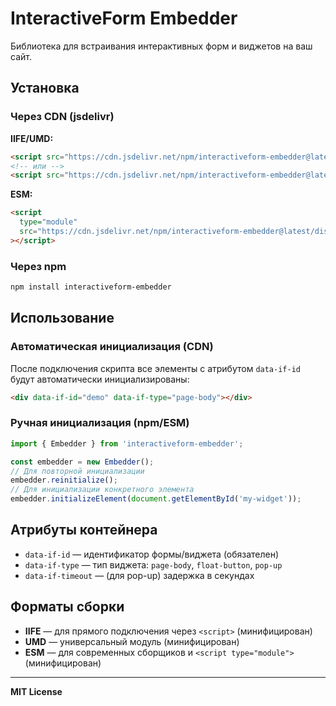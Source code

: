 # InteractiveForm Embedder

Библиотека для встраивания интерактивных форм и виджетов на ваш сайт.

## Установка

### Через CDN (jsdelivr)

**IIFE/UMD:**

```html
<script src="https://cdn.jsdelivr.net/npm/interactiveform-embedder@latest/dist/index.iife.js"></script>
<!-- или -->
<script src="https://cdn.jsdelivr.net/npm/interactiveform-embedder@latest/dist/index.umd.js"></script>
```

**ESM:**

```html
<script
  type="module"
  src="https://cdn.jsdelivr.net/npm/interactiveform-embedder@latest/dist/index.es.js"
></script>
```

### Через npm

```bash
npm install interactiveform-embedder
```

## Использование

### Автоматическая инициализация (CDN)

После подключения скрипта все элементы с атрибутом `data-if-id` будут автоматически инициализированы:

```html
<div data-if-id="demo" data-if-type="page-body"></div>
```

### Ручная инициализация (npm/ESM)

```ts
import { Embedder } from 'interactiveform-embedder';

const embedder = new Embedder();
// Для повторной инициализации
embedder.reinitialize();
// Для инициализации конкретного элемента
embedder.initializeElement(document.getElementById('my-widget'));
```

## Атрибуты контейнера

- `data-if-id` — идентификатор формы/виджета (обязателен)
- `data-if-type` — тип виджета: `page-body`, `float-button`, `pop-up`
- `data-if-timeout` — (для pop-up) задержка в секундах

## Форматы сборки

- **IIFE** — для прямого подключения через `<script>` (минифицирован)
- **UMD** — универсальный модуль (минифицирован)
- **ESM** — для современных сборщиков и `<script type="module">` (минифицирован)

---

**MIT License**
